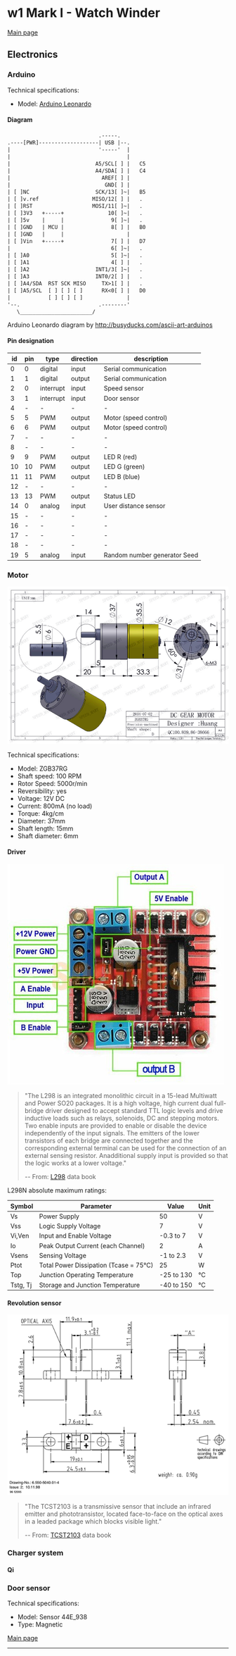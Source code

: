 # w1 Mark I - Watch Winder

[Main page]

## Electronics

### Arduino
Technical specifications:
- Model: [Arduino Leonardo] 

#### Diagram
                                 .-----.                     
    .----[PWR]-------------------| USB |--.                  
    |                            '-----'  |                  
    |                                     |                  
    |                           A5/SCL[ ] |   C5             
    |                           A4/SDA[ ] |   C4             
    |                             AREF[ ] |                  
    |                              GND[ ] |                  
    | [ ]NC                     SCK/13[ ]~|   B5             
    | [ ]v.ref                 MISO/12[ ] |   .              
    | [ ]RST                   MOSI/11[ ]~|   .              
    | [ ]3V3   +-----+              10[ ]~|   .              
    | [ ]5v    |     |               9[ ]~|   .              
    | [ ]GND   | MCU |               8[ ] |   B0             
    | [ ]GND   |     |                    |                  
    | [ ]Vin   +-----+               7[ ] |   D7             
    |                                6[ ]~|   .              
    | [ ]A0                          5[ ]~|   .              
    | [ ]A1                          4[ ] |   .              
    | [ ]A2                     INT1/3[ ]~|   .              
    | [ ]A3                     INT0/2[ ] |   .              
    | [ ]A4/SDA  RST SCK MISO     TX>1[ ] |   .              
    | [ ]A5/SCL  [ ] [ ] [ ]      RX<0[ ] |   D0             
    |            [ ] [ ] [ ]              |                  
    '--.                         .--------'                  
       \_______________________/                            

Arduino Leonardo diagram by http://busyducks.com/ascii-art-arduinos

#### Pin designation
 id | pin |   type    | direction |               description                
----|-----|-----------|-----------|--------------------------------------------
  0 |   0 | digital   | input     | Serial communication
  1 |   1 | digital   | output    | Serial communication
  2 |   0 | interrupt | input     | Speed sensor
  3 |   1 | interrupt | input     | Door sensor
  4 |   - | -         | -         | -
  5 |   5 | PWM       | output    | Motor (speed control)
  6 |   6 | PWM       | output    | Motor (speed control)
  7 |   - | -         | -         | -
  8 |   - | -         | -         | -
  9 |   9 | PWM       | output    | LED R (red)
 10 |  10 | PWM       | output    | LED G (green)
 11 |  11 | PWM       | output    | LED B (blue)
 12 |   - | -         | -         | -
 13 |  13 | PWM       | output    | Status LED
 14 |   0 | analog    | input     | User distance sensor
 15 |   - | -         | -         | -
 16 |   - | -         | -         | -
 17 |   - | -         | -         | -
 18 |   - | -         | -         | -
 19 |   5 | analog    | input     | Random number generator Seed
 
### Motor
![Gear motor](Pictures/7535673A-56FE7EB81_526F672C_zps33a68bc7.jpg)

Technical specifications:
- Model: ZGB37RG
- Shaft speed: 100 RPM
- Rotor Speed: 5000r/min
- Reversibility: yes
- Voltage: 12V DC
- Current: 800mA (no load)
- Torque: 4kg/cm
- Diameter: 37mm
- Shaft length: 15mm
- Shaft diameter: 6mm

#### Driver
![L298 motor driver](Pictures/pprjWeToHXRVuku3rawL.jpg)

> "The L298 is an integrated monolithic circuit in a 15-lead Multiwatt and Power SO20 packages. It is a high voltage, high current dual full-bridge driver designed to accept standard TTL logic levels and drive inductive loads such as relays, solenoids, DC and stepping motors. Two enable inputs are provided to enable or disable the device independently of the input signals. The emitters of the lower transistors of each bridge are connected together and the corresponding external terminal can be used for the connection of an external sensing resistor. Anadditional supply input is provided so that the logic works at a lower voltage."
>
> -- From: [L298](../Documents/L298.pdf) data book

L298N absolute maximum ratings:

 Symbol   | Parameter                              | Value      | Unit
----------|----------------------------------------|------------|--------------
 Vs       | Power Supply                           |         50 | V
 Vss      | Logic Supply Voltage                   |          7 | V
 Vi,Ven   | Input and Enable Voltage               |  -0.3 to 7 | V
 Io       | Peak Output Current (each Channel)     |          2 | A
 Vsens    | Sensing Voltage                        |  -1 to 2.3 | V
 Ptot     | Total Power Dissipation (Tcase = 75°C) |         25 | W
 Top      | Junction Operating Temperature         | -25 to 130 | °C
 Tstg, Tj | Storage and Junction Temperature       | -40 to 150 | °C

#### Revolution sensor
![TCST2103 sensor](Pictures/TCST2103.png)

> "The TCST2103 is a transmissive sensor that include an infrared emitter and phototransistor, located face-to-face on the optical axes in a leaded package which blocks visible light."
>
> -- From: [TCST2103](../Documents/TCST2103.pdf) data book

### Charger system

#### Qi

### Door sensor
Technical specifications:
- Model: Sensor 44E_938
- Type: Magnetic

[Main page]

---

[Main page]: ../README.md
[Arduino Leonardo]: https://www.arduino.cc/en/Main/arduinoBoardLeonardo/#techspecs
